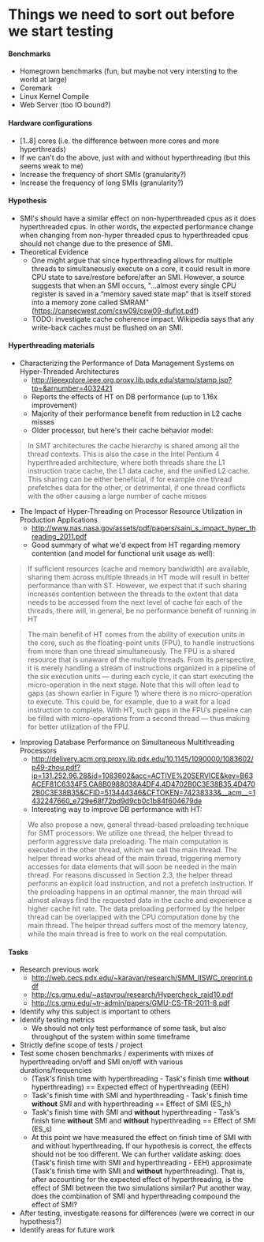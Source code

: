 Things we need to sort out before we start testing
==================================================

#### Benchmarks
  + Homegrown benchmarks (fun, but maybe not very intersting to the world at
    large)
  + Coremark
  + Linux Kernel Compile
  + Web Server (too IO bound?)

#### Hardware configurations
  + [1..8] cores (i.e. the difference between more cores and more hyperthreads)
  + If we can't do the above, just with and without hyperthreading (but this
    seems weak to me)
  + Increase the frequency of short SMIs (granularity?)
  + Increase the frequency of long SMIs (granularity?)

#### Hypothesis
  + SMI's should have a similar effect on non-hyperthreaded cpus as it does hyperthreaded cpus.  In other words, 
    the expected performance change when changing from non-hyper threaded cpus to hyperthreaded cpus should 
    not change due to the presence of SMI.
  + Theoretical Evidence 
    * One might argue that since hyperthreading allows for multiple threads to simultaneously execute on a core, it could result in more CPU state to save/restore before/after an SMI. However, a source suggests that when an SMI occurs, "...almost every single CPU register is saved in a “memory saved state map” that is itself stored into a memory zone called SMRAM" (https://cansecwest.com/csw09/csw09-duflot.pdf)
    * TODO: investigate cache coherence impact. Wikipedia says that any write-back caches must be flushed on an SMI. 

#### Hyperthreading materials
  + Characterizing the Performance of Data Management Systems on Hyper-Threaded Architectures 
    * http://ieeexplore.ieee.org.proxy.lib.pdx.edu/stamp/stamp.jsp?tp=&arnumber=4032421
    * Reports the effects of HT on DB performance (up to 1.16x improvement) 
    * Majority of their performance benefit from reduction in L2 cache misses 
    * Older processor, but here's their cache behavior model: 

> In SMT architectures the cache
> hierarchy is shared among all the thread contexts. This
> is also the case in the Intel Pentium 4 hyperthreaded
> architecture, where both threads share the L1
> instruction trace cache, the L1 data cache, and the
> unified L2 cache. This sharing can be either beneficial,
> if for example one thread prefetches data for the other,
> or detrimental, if one thread conflicts with the other
> causing a large number of cache misses

  + The Impact of Hyper-Threading on Processor Resource Utilization in Production Applications
    * http://www.nas.nasa.gov/assets/pdf/papers/saini_s_impact_hyper_threading_2011.pdf
    * Good summary of what we'd expect from HT regarding memory contention (and model for functional unit usage as well): 

> If sufficient resources (cache and memory bandwidth) are available, 
> sharing them across multiple threads in HT mode will result in better 
> performance than with ST. However, we expect that if such sharing increases 
> contention between the threads to the extent that data needs to be accessed 
> from the next level of cache for each of the threads, there will, in general, 
> be no performance benefit of running in HT

> The main benefit of HT comes from the ability of
> execution units in the core, such as the floating-point units
> (FPU), to handle instructions from more than one thread
> simultaneously. The FPU is a shared resource that is
> unaware of the multiple threads. From its perspective, it is merely 
> handling a stream of instructions organized in a pipeline of the six 
> execution units — during each cycle, it can
> start executing the micro-operation in the next stage. Note
> that this will often lead to gaps (as shown earlier in Figure 1)
> where there is no micro-operation to execute. This could be,
> for example, due to a wait for a load instruction to complete.
> With HT, such gaps in the FPU’s pipeline can be filled with 
> micro-operations from a second thread — thus making for
> better utilization of the FPU.


  + Improving Database Performance on Simultaneous Multithreading Processors
    * http://delivery.acm.org.proxy.lib.pdx.edu/10.1145/1090000/1083602/p49-zhou.pdf?ip=131.252.96.28&id=1083602&acc=ACTIVE%20SERVICE&key=B63ACEF81C6334F5.CA8B0988038A4DF4.4D4702B0C3E38B35.4D4702B0C3E38B35&CFID=513444346&CFTOKEN=74238333&__acm__=1432247660_e729e68f72bd9d9cb0c1b84f604679de
    * Interesting way to improve DB performance with HT: 

> We also propose a new, general thread-based
> preloading technique for SMT processors. We utilize
> one thread, the helper thread to perform aggressive
> data preloading. The main computation is executed in
> the other thread, which we call the main thread.
> The helper thread works ahead of the main thread, triggering 
> memory accesses for data elements that will soon
> be needed in the main thread. For reasons discussed
> in Section 2.3, the helper thread performs an explicit
> load instruction, and not a prefetch instruction.
> If the preloading happens in an optimal manner,
> the main thread will almost always find the requested
> data in the cache and experience a higher cache hit
> rate. The data preloading performed by the helper
> thread can be overlapped with the CPU computation
> done by the main thread. The helper thread suffers
> most of the memory latency, while the main thread is
> free to work on the real computation.



#### Tasks
  + Research previous work
    * http://web.cecs.pdx.edu/~karavan/research/SMM_IISWC_preprint.pdf
    * http://cs.gmu.edu/~astavrou/research/Hypercheck_raid10.pdf
    * http://cs.gmu.edu/~tr-admin/papers/GMU-CS-TR-2011-8.pdf
  + Identify why this subject is important to others  
  + Identify testing metrics 
    * We should not only test performance of some task, but also throughput of the system within some timeframe 
  + Strictly define scope of tests / project 
  + Test some chosen benchmarks / experiments with mixes of hyperthreading on/off and SMI on/off with various durations/frequencies 
    * (Task's finish time with hyperthreading - Task's finish time **without** hyperthreading) == Expected effect of hyperthreading (EEH)
    * Task's finish time with SMI and hyperthreading - Task's finish time **without** SMI and with hyperthreading == Effect of SMI (ES_h)
    * Task's finish time with SMI and **without** hyperthreading - Task's finish time **without** SMI and **without** hyperthreading == Effect of SMI (ES_s)
    * At this point we have measured the effect on finish time of SMI with and without hyperthreading. If our hypothesis is correct, the effects should not be too different. We can further validate asking: does (Task's finish time with SMI and hyperthreading - EEH) approximate (Task's finish time with SMI and **without** hyperthreading). That is, after accounting for the expected effect of hyperthreading, is the effect of SMI between the two simulations similar? Put another way, does the combination of SMI and hyperthreading compound the effect of SMI? 
  + After testing, investigate reasons for differences (were we correct in our hypothesis?) 
  + Identify areas for future work 
  
  
